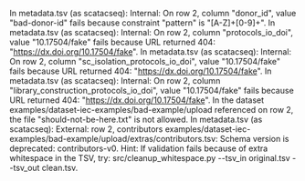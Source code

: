 In metadata.tsv (as scatacseq): Internal: On row 2, column "donor_id", value "bad-donor-id" fails because constraint "pattern" is "[A-Z]+[0-9]+".
In metadata.tsv (as scatacseq): Internal: On row 2, column "protocols_io_doi", value "10.17504/fake" fails because URL returned 404: "https://dx.doi.org/10.17504/fake".
In metadata.tsv (as scatacseq): Internal: On row 2, column "sc_isolation_protocols_io_doi", value "10.17504/fake" fails because URL returned 404: "https://dx.doi.org/10.17504/fake".
In metadata.tsv (as scatacseq): Internal: On row 2, column "library_construction_protocols_io_doi", value "10.17504/fake" fails because URL returned 404: "https://dx.doi.org/10.17504/fake".
In the dataset examples/dataset-iec-examples/bad-example/upload referenced on row 2, the file "should-not-be-here.txt" is not allowed.
In metadata.tsv (as scatacseq): External: row 2, contributors examples/dataset-iec-examples/bad-example/upload/extras/contributors.tsv: Schema version is deprecated: contributors-v0.
Hint: If validation fails because of extra whitespace in the TSV, try:
src/cleanup_whitespace.py --tsv_in original.tsv --tsv_out clean.tsv.
